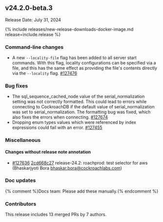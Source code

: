 ## v24.2.0-beta.3

Release Date: July 31, 2024

{% include releases/new-release-downloads-docker-image.md release=include.release %}

<h3 id="v24-2-0-beta-3-command-line-changes">Command-line changes</h3>

- A new `--locality-file` flag has been added to all server start commands. With this flag, locality configurations can be specified via a file, and this has the same effect as providing the file's contents directly via the `--locality` flag. [#127476][#127476]

<h3 id="v24-2-0-beta-3-bug-fixes">Bug fixes</h3>

- The sql_sequence_cached_node value of the serial_normalization setting was not correctly formatted. This could lead to errors while connecting to CockroachDB if the default value of serial_normalization was set to serial_normalization. The formatting bug was fixed, which also fixes the errors when connecting. [#127674][#127674]
- Dropping enum types values which were referenced by index expressions could fail with an error. [#127455][#127455]

<h3 id="v24-2-0-beta-3-miscellaneous">Miscellaneous</h3>

<h4 id="v24-2-0-beta-3-changes-without-release-note-annotation">Changes without release note annotation</h4>

- [#127636][#127636] [2cd668c27][2cd668c27] release-24.2: roachprod: test selector for aws (Bhaskarjyoti Bora <bhaskar.bora@cockroachlabs.com>)

<h3 id="v24-2-0-beta-3-doc-updates">Doc updates</h3>

{% comment %}Docs team: Please add these manually.{% endcomment %}

<div class="release-note-contributors" markdown="1">

<h3 id="v24-2-0-beta-3-contributors">Contributors</h3>

This release includes 13 merged PRs by 7 authors.

</div>

[#127455]: https://github.com/cockroachdb/cockroach/pull/127455
[#127476]: https://github.com/cockroachdb/cockroach/pull/127476
[#127636]: https://github.com/cockroachdb/cockroach/pull/127636
[#127674]: https://github.com/cockroachdb/cockroach/pull/127674
[2cd668c27]: https://github.com/cockroachdb/cockroach/commit/2cd668c27
